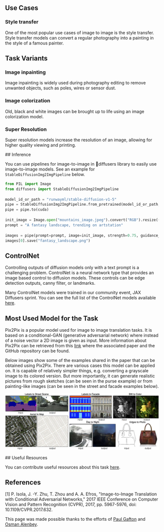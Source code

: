 ## Use Cases

### Style transfer

One of the most popular use cases of image to image is the style transfer. Style transfer models can convert a regular photography into a painting in the style of a famous painter.

## Task Variants

### Image inpainting

Image inpainting is widely used during photography editing to remove unwanted objects, such as poles, wires or sensor
dust.

### Image colorization

Old, black and white images can be brought up to life using an image colorization model.

### Super Resolution

Super resolution models increase the resolution of an image, allowing for higher quality viewing and printing.

## Inference

You can use pipelines for image-to-image in 🧨diffusers library to easily use image-to-image models. See an example for `StableDiffusionImg2ImgPipeline` below.

```python
from PIL import Image
from diffusers import StableDiffusionImg2ImgPipeline

model_id_or_path = "runwayml/stable-diffusion-v1-5"
pipe = StableDiffusionImg2ImgPipeline.from_pretrained(model_id_or_path, torch_dtype=torch.float16)
pipe = pipe.to(cuda)

init_image = Image.open("mountains_image.jpeg").convert("RGB").resize((768, 512))
prompt = "A fantasy landscape, trending on artstation"

images = pipe(prompt=prompt, image=init_image, strength=0.75, guidance_scale=7.5).images
images[0].save("fantasy_landscape.png")
```

## ControlNet

Controlling outputs of diffusion models only with a text prompt is a challenging problem. ControlNet is a neural network type that provides an image based control to diffusion models. These controls can be edge detection outputs, canny filter, or landmarks. 

Many ControlNet models were trained in our community event, JAX Diffusers sprint. You can see the full list of the ControlNet models available [here](https://huggingface.co/spaces/jax-diffusers-event/leaderboard). 

## Most Used Model for the Task

Pix2Pix is a popular model used for image to image translation tasks. It is based on a conditional-GAN (generative adversarial network) where instead of a noise vector a 2D image is given as input. More information about Pix2Pix can be retrieved from this [link](https://phillipi.github.io/pix2pix/) where the associated paper and the GitHub repository can be found.


Below images show some of the examples shared in the paper that can be obtained using Pix2Pix. There are various cases this model can be applied on. It is capable of relatively simpler things, e.g. converting a grayscale image to its colored version. But more importantly, it can generate realistic pictures from rough sketches (can be seen in the purse example) or from painting-like images (can be seen in the street and facade examples below).

<img src="/tasks/assets/image-to-image/pix2pix_examples.jpg" alt="Alt text" title="Optional title">


## Useful Resources

You can contribute useful resources about this task [here](https://github.com/huggingface/hub-docs/blob/main/tasks/src/image-to-image/about.md).

## References 

[1] P. Isola, J. -Y. Zhu, T. Zhou and A. A. Efros, "Image-to-Image Translation with Conditional Adversarial Networks," 2017 IEEE Conference on Computer Vision and Pattern Recognition (CVPR), 2017, pp. 5967-5976, doi: 10.1109/CVPR.2017.632.

This page was made possible thanks to the efforts of [Paul Gafton](https://github.com/Paul92) and [Osman Alenbey](https://huggingface.co/osman93).